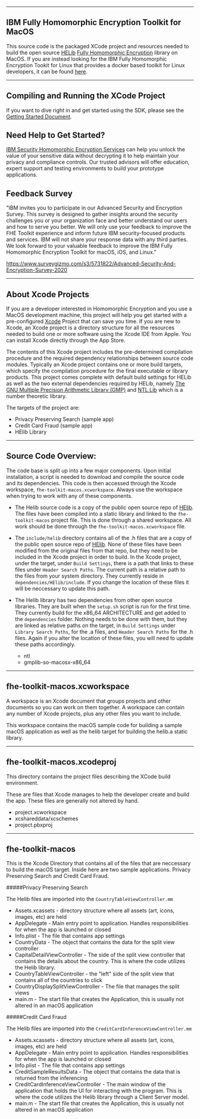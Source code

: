 ----------------------------------------------------------------------------
IBM Fully Homomorphic Encryption Toolkit for MacOS
----------------------------------------------------------------------------

This source code is the packaged XCode project and resources needed to build the open source <a href="https://github.com/IBM-HElib/HElib/">HELib</a> <a href="https://en.wikipedia.org/wiki/Homomorphic_encryption">Fully Homomorphic Encryption</a> library on MacOS. If you are instead looking for the IBM Fully Homomorphic Encryption Tookit for Linux that provides a docker based toolkit for Linux developers, it can be found <a href="https://github.com/IBM/fhe-toolkit-linux" target="_blank">here</a>.


--------------------------------------------
Compiling and Running the XCode Project
--------------------------------------------

If you want to dive right in and get started using the SDK, please see the [Getting Started Document](GettingStarted.md).


## Need Help to Get Started?

<a href="https://www.ibm.com/security/services/homomorphic-encryption" target="_blank">IBM Security Homomorphic Encryption Services</a> can help you unlock the value of your sensitive data without decrypting it to help maintain your privacy and compliance controls. Our trusted advisors will offer education, expert support and testing environments to build your prototype applications.




Feedback Survey
----------------------------------------------------------------------------
 
"IBM invites you to participate in our Advanced Security and Encryption Survey. This survey is designed to gather insights around the security challenges you or your organization face and better understand our users and how to serve you better. We will only use your feedback to improve the FHE Toolkit experience and inform future IBM security-focused products and services. IBM will not share your response data with any third parties. We look forward to your valuable feedback to improve the IBM Fully Homomorphic Encryption Toolkit for macOS, iOS, and Linux."

https://www.surveygizmo.com/s3/5731822/Advanced-Security-And-Encryption-Survey-2020


----------------------------------------------------------------------------
About Xcode Projects
----------------------------------------------------------------------------

If you are a developer interested in Homomorphic Encryption and you use a MacOS development machine, this project will help you get started with a pre-configured [Xcode](https://developer.apple.com/xcode/) Project that can save you time. If you are new to Xcode, an Xcode project is a directory structure for all the resources needed to build one or more software using the Xcode IDE from Apple.  You can install Xcode directly through the App Store. 

The contents of this Xcode project includes the pre-determined compilation procedure and the required dependency relationships between source code modules. Typically an Xcode project contains one or more build targets, which specify the compilation procedure for the final executable or library products. This project comes complete with default build settings for HELib as well as the two external dependencies required by HELib, namely [The GNU Multiple Precision Arithmetic Library (GMP)](https://gmplib.org/) and [NTL Lib](https://www.shoup.net/ntl/) which is a number theoretic library.

The targets of the project are:
	
* Privacy Preserving Search (sample app)
* Credit Card Fraud (sample app)
* HElib Library




--------------------------------------------
Source Code Overview:
--------------------------------------------

The code base is split up into a few major components.  Upon initial installation, a script is needed to download and compile the source code and its dependencies.  This code is then accessed through the Xcode workspace, `fhe-toolkit-macos.xcworkspace`.  Always use the workspace when trying to work with any of these components.  

* The Helib source code is a copy of the public open source repo of [HElib](https://github.com/homenc/HElib).  The files have been compiled into a static library and linked to the `fhe-toolkit-macos` project file.  This is done through a shared workspace.  All work should be done through the `fhe-toolkit-macos.xcworkspace` file.

* The `include/helib` directory contains all of the .h files that are a copy of the public open source repo of [HElib](https://github.com/IBM-HElib/HElib).  None of these files have been modified from the original files from that repo, but they need to be included in the Xcode project in order to build.  In the Xcode project, under the target, under `Build Settings`, there is a path that links to these files under `Header Search Paths`.  The current path is a relative path to the files from your system directory.  They currently reside in `dependencies/HElib/include`.  If you change the location of these files it will be neccessary to update this path.

* The Helib library has two dependencies from other open source libraries.  They are built when the `setup.sh` script is run for the first time.  They currently build for the x86_64 ARCHITECTURE and get added to the `dependencies` folder.  Nothing needs to be done with them, but they are linked as relative paths on the target, in `Build Settings` under `Library Search Paths`, for the .a files, and `Header Search Paths` for the .h files.  Again if you alter the location of these files, you will need to update these paths accordingly.

    * ntl                       
    * gmplib-so-macosx-x86_64


--------------------------------------------
fhe-toolkit-macos.xcworkspace
--------------------------------------------
A workspace is an Xcode document that groups projects and other documents so you can work on them together. A workspace can contain any number of Xcode projects, plus any other files you want to include.  

This workspace contains the macOS sample code for building a sample macOS application as well as the helib target for building the helib.a static library.


--------------------------------------------
fhe-toolkit-macos.xcodeproj
--------------------------------------------
This directory contains the project files describing the XCode build environment. 

These are files that Xcode manages to help the developer create and build the app.  These files are generally not altered by hand.
 
* project.xcworkspace	 
* xcshareddata/xcschemes  	
* project.pbxproj 

--------------------------------------------
fhe-toolkit-macos
--------------------------------------------

This is the Xcode Directory that contains all of the files that are neccessary to build the macOS target.  Inside here are two sample applications.  Privacy Preserving Search and Credit Card Fraud.

#####Privacy Preserving Search

The Helib files are imported into the `CountryTableViewController.mm` 

* Assets.xcassets	- directory structure where all assets (art, icons, images, etc) are held
* AppDelegate - Main entry point to application. Handles responsibilities for when the app is launched or closed
* Info.plist	- The file that contains app settings
* CountryData - The object that contains the data for the split view controller  
* CapitalDetailViewController - The side of the split view controller that contains the details about the country.  This is where the code utilizes the Helib library.
* CountryTableViewController - the "left" side of the split view that contains all of the countries to click
* CountryDisplaySplitViewController - The file that manages the split views 
* main.m	-	The start file that creates the Application, this is usually not altered in an macOS application

#####Credit Card Fraud


The Helib files are imported into the `CreditCardInferenceViewController.mm` 

* Assets.xcassets	- directory structure where all assets (art, icons, images, etc) are held
* AppDelegate - Main entry point to application. Handles responsibilities for when the app is launched or closed
* Info.plist	- The file that contains app settings
* CreditSampleResultsData - The object that contains the data that is returned from the inferencing 
* CreditCardInferenceViewController - The main window of the application that holds the UI for interacting with the program.  This is where the code utilizes the Helib library through a Client Server model.
* main.m	-	The start file that creates the Application, this is usually not altered in an macOS application





